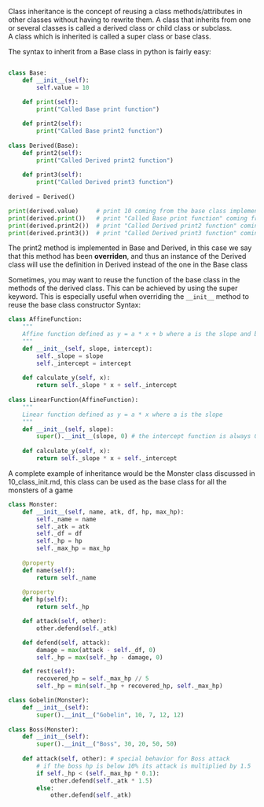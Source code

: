 Class inheritance is the concept of reusing a class methods/attributes in other classes without having to rewrite them.
A class that inherits from one or several classes is called a derived class or child class or subclass.  
A class which is inherited is called a  super class or base class.

The syntax to inherit from a Base class in python is fairly easy:
```python

class Base:
    def __init__(self):
        self.value = 10

    def print(self):
        print("Called Base print function")
        
    def print2(self):
        print("Called Base print2 function")
        
class Derived(Base):
    def print2(self):
        print("Called Derived print2 function")
        
    def print3(self):
        print("Called Derived print3 function")
    
derived = Derived()

print(derived.value)     # print 10 coming from the base class implementation
print(derived.print())   # print "Called Base print function" coming from the base class implementation
print(derived.print2())  # print "Called Derived print2 function" coming from the derived class implementation since we Derived has one implementation
print(derived.print3())  # print "Called Derived print3 function" coming from the derived class implementation

```

The print2 method is implemented in Base and Derived, in this case we say that this method has been
__overriden__, and thus an instance of the Derived class will use the definition in Derived instead of the one in the Base class

Sometimes, you may want to reuse the function of the base class in the methods of the derived class.
This can be achieved by using the super keyword.
This is especially useful when overriding the `__init__` method to reuse the base class constructor
Syntax:
```python
class AffineFunction: 
    """
    Affine function defined as y = a * x + b where a is the slope and b is the intercept 
    """
    def __init__(self, slope, intercept):
        self._slope = slope
        self._intercept = intercept
        
    def calculate_y(self, x):
        return self._slope * x + self._intercept
         
class LinearFunction(AffineFunction): 
    """
    Linear function defined as y = a * x where a is the slope 
    """
    def __init__(self, slope):
        super().__init__(slope, 0) # the intercept function is always 0 for linear function
        
    def calculate_y(self, x):
        return self._slope * x + self._intercept
```

A complete example of inheritance would be the Monster class discussed in 10_class_init.md, 
this class can be used as the base class for all the monsters of a game 

```python
class Monster:
    def __init__(self, name, atk, df, hp, max_hp):
        self._name = name
        self._atk = atk
        self._df = df
        self._hp = hp
        self._max_hp = max_hp
        
    @property
    def name(self):
        return self._name
        
    @property
    def hp(self):
        return self._hp  

    def attack(self, other):
        other.defend(self._atk)

    def defend(self, attack):
        damage = max(attack - self._df, 0)
        self._hp = max(self._hp - damage, 0)

    def rest(self):
        recovered_hp = self._max_hp // 5
        self._hp = min(self._hp + recovered_hp, self._max_hp)

class Gobelin(Monster):
    def __init__(self):
        super().__init__("Gobelin", 10, 7, 12, 12)
        
class Boss(Monster):
    def __init__(self):
        super().__init__("Boss", 30, 20, 50, 50)
        
    def attack(self, other): # special behavior for Boss attack
        # if the boss hp is below 10% its attack is multiplied by 1.5
        if self._hp < (self._max_hp * 0.1): 
            other.defend(self._atk * 1.5)
        else:
            other.defend(self._atk)
```

